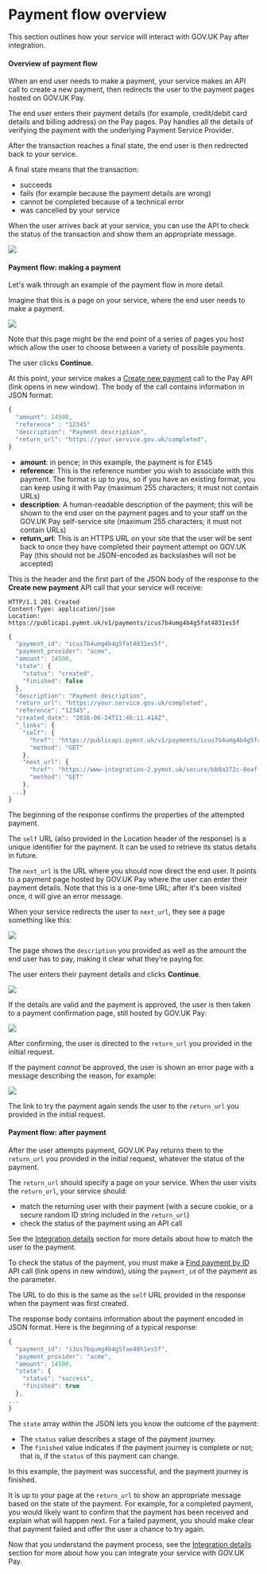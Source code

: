 # Payment flow overview

This section outlines how your service will interact with GOV.UK Pay after integration.

#### Overview of payment flow

When an end user needs to make a payment, your service makes an API call to create a new payment, then redirects the user to the payment pages hosted on GOV.UK Pay.

The end user enters their payment details (for example, credit/debit card details and billing address) on the Pay pages. Pay handles all the details of verifying the payment with the underlying Payment Service Provider.

After the transaction reaches a final state, the end user is then redirected back to your service.

A final state means that the transaction:

+ succeeds
+ fails (for example because the payment details are wrong)
+ cannot be completed because of a technical error
+ was cancelled by your service

When the user arrives back at your service, you can use the API to check the status of the transaction and show them an appropriate message.

![](https://s3-eu-west-1.amazonaws.com/pay-govuk-documentation/pay-transaction-states.png)

#### Payment flow: making a payment

Let's walk through an example of the payment flow in more detail.

Imagine that this is a page on your service, where the end user needs to make a payment.

![](https://s3-eu-west-1.amazonaws.com/pay-govuk-documentation/flow-service-pay-page.png)

Note that this page might be the end point of a series of pages you host which allow the user to choose between a variety of possible payments.

The user clicks **Continue**.

At this point, your service makes a <a href="https://gds-payments.gelato.io/api-explorer/gov-uk-pay-api/versions/1.0.0/general/create-new-payment" target="blank">Create new payment</a> call to the Pay API (link opens in new window). The body of the call contains information in JSON format:


```javascript
{
  "amount": 14500,
  "reference" : "12345"
  "description": "Payment description",
  "return_url": "https://your.service.gov.uk/completed",
}
```


+ **amount**: in pence; in this example, the payment is for £145
+ **reference**: This is the reference number you wish to associate with this payment. The format is up to you, so if you have an existing format, you can keep using it with Pay (maximum 255 characters; it must not contain URLs)
+ **description**: A human-readable description of the payment; this will be shown to the end user on the payment pages and to your staff on the GOV.UK Pay self-service site (maximum 255 characters; it must not contain URLs)
+ **return_url**: This is an HTTPS URL on your site that the user will be sent back to once they have completed their payment attempt on GOV.UK Pay (this should not be JSON-encoded as backslashes will not be accepted)

This is the header and the first part of the JSON body of the response to the **Create new payment** API call that your service will receive:

```response
HTTP/1.1 201 Created
Content-Type: application/json
Location: https://publicapi.pymnt.uk/v1/payments/icus7b4umg4b4g5fat4831es5f
```

```javascript
{
  "payment_id": "icus7b4umg4b4g5fat4831es5f",
  "payment_provider": "acme",
  "amount": 14500,
  "state": {
    "status": "created",
    "finished": false
  },
  "description": "Payment description",
  "return_url": "https://your.service.gov.uk/completed",
  "reference": "12345",
  "created_date": "2016-06-24T11:46:11.414Z",
  "_links": {
    "self": {
      "href": "https://publicapi.pymnt.uk/v1/payments/icus7b4umg4b4g5fat4831es5f",
      "method": "GET"
    },
    "next_url": {
      "href": "https://www-integration-2.pymnt.uk/secure/bb0a272c-8eaf-468d-b3xf-ae5e000d2231",
      "method": "GET"
    },
 ...}  
}
```

The beginning of the response confirms the properties of the attempted payment.

The ``self`` URL (also provided in the Location header of the response) is a unique identifier for the payment. It can be used to retrieve its status details in future.

The ``next_url`` is the URL where you should now direct the end user. It points to a payment page hosted by GOV.UK Pay where the user can enter their payment details. Note that this is a one-time URL; after it's been visited once, it will give an error message.

When your service redirects the user to ``next_url``, they see a page something like this:

![](https://s3-eu-west-1.amazonaws.com/pay-govuk-documentation/flow-payment-page.png)

The page shows the ``description`` you provided as well as the amount the end user has to pay, making it clear what they're paying for.

The user enters their payment details and clicks **Continue**.

![](https://s3-eu-west-1.amazonaws.com/pay-govuk-documentation/flow-payment-details-page.png)

If the details are valid and the payment is approved, the user is then taken to a payment confirmation page, still hosted by GOV.UK Pay:

![](https://s3-eu-west-1.amazonaws.com/pay-govuk-documentation/flow-payment-confirm-page.png)

After confirming, the user is directed to the ``return_url`` you provided in the initial request.

If the payment *cannot* be approved, the user is shown an error page with a message describing the reason, for example:

![](https://s3-eu-west-1.amazonaws.com/pay-govuk-documentation/flow-payment-declined.png)

The link to try the payment again sends the user to the ``return_url`` you provided in the initial request.

#### Payment flow: after payment

After the user attempts payment, GOV.UK Pay returns them to the ``return_url`` you provided in the initial request, whatever the status of the payment.

The ``return_url`` should specify a page on your service. When the user visits the ``return_url``, your service should:
  + match the returning user with their payment (with a secure cookie, or a secure random ID string included in the ``return_url``)
  + check the status of the payment using an API call

See the [Integration details](https://govukpay-docs.cloudapps.digital/#integration-details) section for more details about how to match the user to the payment.

To check the status of the payment, you must make a <a href="https://gds-payments.gelato.io/api-explorer/gov-uk-pay-api/versions/1.0.0/v1/find-payment-by-id" target="blank">Find payment by ID</a> API call (link opens in new window), using the ``payment_id`` of the payment as the parameter.

The URL to do this is the same as the ``self`` URL provided in the response when the payment was first created.

The response body contains information about the payment encoded in JSON format. Here is the beginning of a typical response:

```javascript
{
  "payment_id": "i3us7bqumg4b4g5fae48h1es5f",
  "payment_provider": "acme",
  "amount": 14500,
  "state": {
    "status": "success",
    "finished": true
  },
...
}
```

The ``state`` array within the JSON lets you know the outcome of the payment:

+ The ``status`` value describes a stage of the payment journey.
+ The ``finished`` value indicates if the payment journey is complete or not; that is, if the ``status`` of this payment can change.

In this example, the payment was successful, and the payment journey is finished.

It is up to your page at the ``return_url`` to show an appropriate message based on the state of the payment. For example, for a completed payment, you would likely want to confirm that the payment has been received and explain what will happen next. For a failed payment, you should make clear that payment failed and offer the user a chance to try again.

Now that you understand the payment process, see the [Integration details](https://govukpay-docs.cloudapps.digital/#integration-details) section for more  about how you can integrate your service with GOV.UK Pay.
